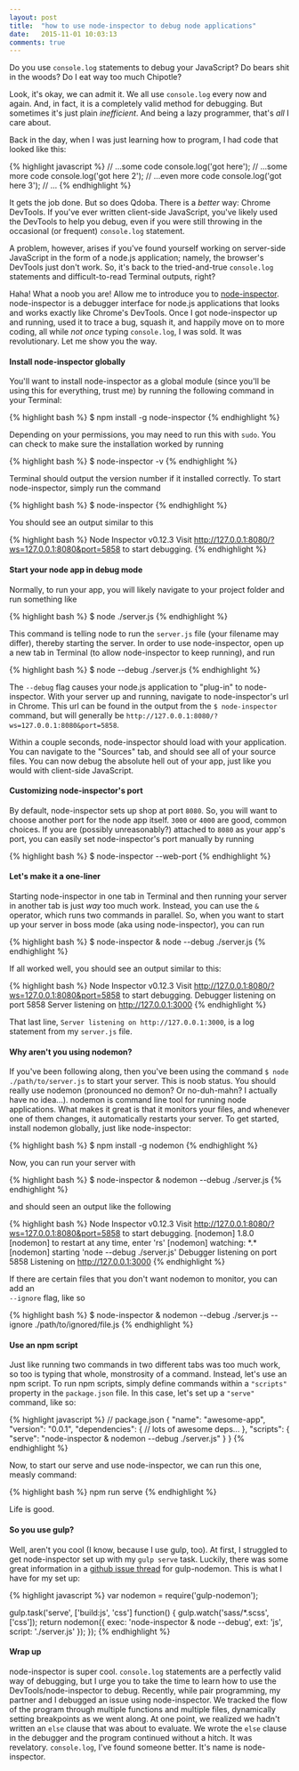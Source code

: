 ```yaml
---
layout: post
title:  "how to use node-inspector to debug node applications"
date:   2015-11-01 10:03:13
comments: true
---
```


Do you use `console.log` statements to debug your JavaScript? Do bears shit in the woods? Do I eat way too much Chipotle?

Look, it's okay, we can admit it. We all use `console.log` every now and again. And, in fact, it is a completely valid method for debugging. But sometimes it's just plain *inefficient*. And being a lazy programmer, that's *all* I care about. 

Back in the day, when I was just learning how to program, I had code that looked like this:

{% highlight javascript %}
// ...some code
console.log('got here');
// ...some more code
console.log('got here 2');
// ...even more code
console.log('got here 3');
// ...
{% endhighlight %}

It gets the job done. But so does Qdoba. There is a *better* way: Chrome DevTools. If you've ever written client-side JavaScript, you've likely used the DevTools to help you debug, even if you were still throwing in the occasional (or frequent) `console.log` statement. 

A problem, however, arises if you've found yourself working on server-side JavaScript in the form of a node.js application; namely, the browser's DevTools just don't work. So, it's back to the tried-and-true `console.log` statements and difficult-to-read Terminal outputs, right?

Haha! What a noob you are! Allow me to introduce you to <a href="https://github.com/node-inspector/node-inspector" target="_blank">node-inspector</a>. node-inspector is a debugger interface for node.js applications that looks and works exactly like Chrome's DevTools. Once I got node-inspector up and running, used it to trace a bug, squash it, and happily move on to more coding, all while *not once* typing `console.log`, I was sold. It was revolutionary. Let me show you the way.

#### Install node-inspector globally

You'll want to install node-inspector as a global module (since you'll be using this for everything, trust me) by running the following command in your Terminal:

{% highlight bash %}
$ npm install -g node-inspector
{% endhighlight %}

Depending on your permissions, you may need to run this with `sudo`. You can check to make sure the installation worked by running 

{% highlight bash %}
$ node-inspector -v
{% endhighlight %}

Terminal should output the version number if it installed correctly. To start node-inspector, simply run the command

{% highlight bash %}
$ node-inspector
{% endhighlight %}

You should see an output similar to this

{% highlight bash %}
Node Inspector v0.12.3
Visit http://127.0.0.1:8080/?ws=127.0.0.1:8080&port=5858 to start debugging.
{% endhighlight %}

#### Start your node app in debug mode

Normally, to run your app, you will likely navigate to your project folder and run something like 

{% highlight bash %}
$ node ./server.js
{% endhighlight %}

This command is telling node to run the `server.js` file (your filename may differ), thereby starting the server. In order to use node-inspector, open up a new tab in Terminal (to allow node-inspector to keep running), and run

{% highlight bash %}
$ node --debug ./server.js
{% endhighlight %} 

The `--debug` flag causes your node.js application to "plug-in" to node-inspector. With your server up and running, navigate to node-inspector's url in Chrome. This url can be found in the output from the `$ node-inspector` command, but will generally be `http://127.0.0.1:8080/?ws=127.0.0.1:8080&port=5858`.

Within a couple seconds, node-inspector should load with your application. You can navigate to the "Sources" tab, and should see all of your source files. You can now debug the absolute hell out of your app, just like you would with client-side JavaScript. 

#### Customizing node-inspector's port

By default, node-inspector sets up shop at port `8080`. So, you will want to choose another port for the node app itself. `3000` or `4000` are good, common choices. If you are (possibly unreasonably?) attached to `8080` as your app's port, you can easily set node-inspector's port manually by running 

{% highlight bash %}
$ node-inspector --web-port <INSERT PORT NUMBER>
{% endhighlight %} 

#### Let's make it a one-liner

Starting node-inspector in one tab in Terminal and then running your server in another tab is just *way* too much work. Instead, you can use the `&` operator, which runs two commands in parallel. So, when you want to start up your server in boss mode (aka using node-inspector), you can run 

{% highlight bash %}
$ node-inspector & node --debug ./server.js
{% endhighlight %} 

If all worked well, you should see an output similar to this:

{% highlight bash %}
Node Inspector v0.12.3
Visit http://127.0.0.1:8080/?ws=127.0.0.1:8080&port=5858 to start debugging.
Debugger listening on port 5858
Server listening on http://127.0.0.1:3000
{% endhighlight %} 

That last line, `Server listening on http://127.0.0.1:3000`, is a log statement from my `server.js` file.

#### Why aren't you using nodemon?

If you've been following along, then you've been using the command `$ node ./path/to/server.js` to start your server. This is noob status. You should really use nodemon (pronounced no demon? Or no-duh-mahn? I actually have no idea...). nodemon is command line tool for running node applications. What makes it great is that it monitors your files, and whenever one of them changes, it automatically restarts your server. To get started, install nodemon globally, just like node-inspector:

{% highlight bash %}
$ npm install -g nodemon
{% endhighlight %} 

Now, you can run your server with 

{% highlight bash %}
$ node-inspector & nodemon --debug ./server.js
{% endhighlight %} 

and should seen an output like the following

{% highlight bash %}
Node Inspector v0.12.3
Visit http://127.0.0.1:8080/?ws=127.0.0.1:8080&port=5858 to start debugging.
[nodemon] 1.8.0
[nodemon] to restart at any time, enter 'rs'
[nodemon] watching: \*.\*
[nodemon] starting 'node --debug ./server.js'
Debugger listening on port 5858
Listening on http://127.0.0.1:3000
{% endhighlight %} 


If there are certain files that you don't want nodemon to monitor, you can add an <br>`--ignore` flag, like so

{% highlight bash %}
$ node-inspector & nodemon --debug ./server.js --ignore ./path/to/ignored/file.js
{% endhighlight %} 

#### Use an npm script

Just like running two commands in two different tabs was too much work, so too is typing that whole, monstrosity of a command. Instead, let's use an npm script. To run npm scripts, simply define commands within a `"scripts"` property in the `package.json` file. In this case, let's set up a `"serve"` command, like so:

{% highlight javascript %}
// package.json
{
  "name": "awesome-app",
  "version": "0.0.1",
  "dependencies": {
    // lots of awesome deps...
  },
  "scripts": {
    "serve": "node-inspector & nodemon --debug ./server.js"
  }
}
{% endhighlight %}

Now, to start our serve and use node-inspector, we can run this one, measly command:

{% highlight bash %}
npm run serve
{% endhighlight %} 

Life is good.

#### So you use gulp? 

Well, aren't you cool (I know, because I use gulp, too). At first, I struggled to get node-inspector set up with my `gulp serve` task. Luckily, there was some great information in a <a href="https://github.com/JacksonGariety/gulp-nodemon/issues/85" target="_blank">github issue thread</a> for gulp-nodemon. This is what I have for my set up:

{% highlight javascript %}
var nodemon = require('gulp-nodemon');

gulp.task('serve', ['build:js', 'css'] function() {
  gulp.watch('sass/*.scss', ['css']);
  return nodemon({
    exec: 'node-inspector & node --debug',
    ext: 'js',
    script: './server.js'
  });
});
{% endhighlight %}

#### Wrap up

node-inspector is super cool. `console.log` statements are a perfectly valid way of debugging, but I urge you to take the time to learn how to use the DevTools/node-inspector to debug. Recently, while pair programming, my partner and I debugged an issue using node-inspector. We tracked the flow of the program through multiple functions and multiple files, dynamically setting breakpoints as we went along. At one point, we realized we hadn't written an `else` clause that was about to evaluate. We wrote the `else` clause in the debugger and the program continued without a hitch. It was revelatory. `console.log`, I've found someone better. It's name is node-inspector.
